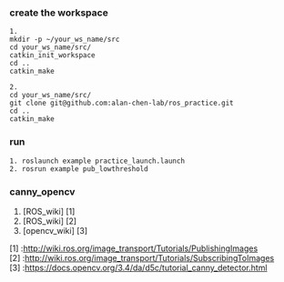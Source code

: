 ### create the workspace
```
1.
mkdir -p ~/your_ws_name/src
cd your_ws_name/src/
catkin_init_workspace
cd ..     
catkin_make

2.
cd your_ws_name/src/
git clone git@github.com:alan-chen-lab/ros_practice.git
cd ..
catkin_make
```
### run
```
1. roslaunch example practice_launch.launch
2. rosrun example pub_lowthreshold
```
### canny_opencv
1. [ROS_wiki] [1]
2. [ROS_wiki] [2]
3. [opencv_wiki] [3]

[1] :http://wiki.ros.org/image_transport/Tutorials/PublishingImages  
[2] :http://wiki.ros.org/image_transport/Tutorials/SubscribingToImages  
[3] :https://docs.opencv.org/3.4/da/d5c/tutorial_canny_detector.html  
